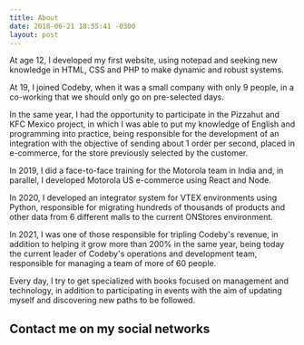```yaml
---
title: About
date: 2018-06-21 18:55:41 -0300
layout: post
---
```


At age 12, I developed my first website, using notepad and seeking new knowledge in HTML, CSS and PHP to make dynamic and robust systems.

At 19, I joined Codeby, when it was a small company with only 9 people, in a co-working that we should only go on pre-selected days.

In the same year, I had the opportunity to participate in the Pizzahut and KFC Mexico project, in which I was able to put my knowledge of English and programming into practice, being responsible for the development of an integration with the objective of sending about 1 order per second, placed in e-commerce, for the store previously selected by the customer.

In 2019, I did a face-to-face training for the Motorola team in India and, in parallel, I developed Motorola US e-commerce using React and Node.

In 2020, I developed an integrator system for VTEX environments using Python, responsible for migrating hundreds of thousands of products and other data from 6 different malls to the current ONStores environment.

In 2021, I was one of those responsible for tripling Codeby's revenue, in addition to helping it grow more than 200% in the same year, being today the current leader of Codeby's operations and development team, responsible for managing a team of more of 60 people.

Every day, I try to get specialized with books focused on management and technology, in addition to participating in events with the aim of updating myself and discovering new paths to be followed.

Contact me on my social networks
--------------------------------